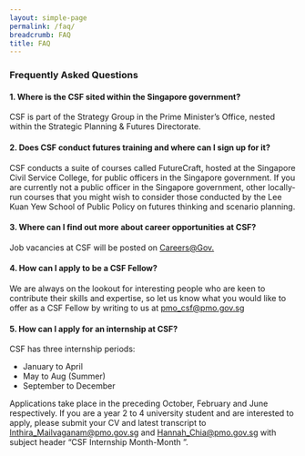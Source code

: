 ```yaml
---
layout: simple-page
permalink: /faq/
breadcrumb: FAQ
title: FAQ
---
```


### **Frequently Asked Questions**


#### **1. Where is the CSF sited within the Singapore government?** 

CSF is part of the Strategy Group in the Prime Minister’s Office, nested within the Strategic Planning & Futures Directorate. 

#### **2. Does CSF conduct futures training and where can I sign up for it?**

CSF conducts a suite of courses called FutureCraft, hosted at the Singapore Civil Service College, for public officers in the Singapore government. If you are currently not a public officer in the Singapore government, other locally-run courses that you might wish to consider those conducted by the Lee Kuan Yew School of Public Policy on futures thinking and scenario planning.

#### **3. Where can I find out more about career opportunities at CSF?** 

Job vacancies at CSF will be posted on [Careers@Gov.](https://www.careers.gov.sg)

#### **4. How can I apply to be a CSF Fellow?**

We are always on the lookout for interesting people who are keen to contribute their skills and expertise, so let us know what you would like to offer as a CSF Fellow by writing to us at [pmo_csf@pmo.gov.sg](mailto:pmo_csf@pmo.gov.sg.) 

#### **5. How can I apply for an internship at CSF?**

CSF has three internship periods:

* January to April
* May to Aug (Summer)
* September to December

Applications take place in the preceding October, February and June respectively. If you are a year 2 to 4 university student and are interested to apply, please submit your CV and latest transcript to [Inthira_Mailvaganam@pmo.gov.sg](mailto:Inthira_Mailvaganam@pmo.gov.sg) and [Hannah_Chia@pmo.gov.sg](mailto:Hannah_Chia@pmo.gov.sg) with subject header “CSF Internship Month-Month <Name> <School> <Degree Course>”. 
  
